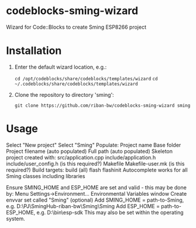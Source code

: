 # codeblocks-sming-wizard
Wizard for Code::Blocks to create Sming ESP8266 project

# Installation

1. Enter the default wizard location, e.g.:

    `cd /opt/codeblocks/share/codeblocks/templates/wizard`
    `cd ~/.codeblocks/share/codeblocks/templates/wizard`

2. Clone the repository to directory 'sming':

    `git clone https://github.com/riban-bw/codeblocks-sming-wizard sming`

# Usage
	
Select "New project"
Select "Sming"
Populate:
	Project name
	Base folder
	Project filename (auto populated)
	Full path (auto populated)
Skeleton project created with:
	src/application.cpp
	include/application.h
	include/user_config.h (is this required?)
	Makefile
	Makefile-user.mk (is this required?)
Build targets:
	build (all)
	flash
	flashinit
Autocomplete works for all Sming classes including libraries

Ensure SMING_HOME and ESP_HOME are set and valid - this may be done by:
	Menu Settings->Environment...
	Environmental Variables window
	Create envvar set called "Sming" (optional)
	Add SMING_HOME = path-to-Sming, e.g. D:\PJ\SmingHub-riban-bw\Sming\Sming
	Add ESP_HOME = path-to-ESP_HOME, e.g. D:\bin\esp-sdk
This may also be set within the operating system.